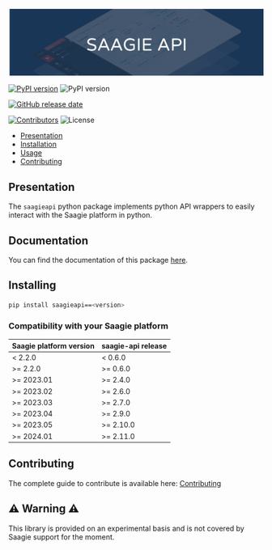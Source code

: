![Saagie api logo](https://github.com/saagie/api-saagie/blob/master/.github/banner.png?raw=true)

[![PyPI version](https://img.shields.io/pypi/v/saagieapi?style=for-the-badge)](https://pypi.org/project/saagieapi/)
![PyPI version](https://img.shields.io/pypi/pyversions/saagieapi?style=for-the-badge)

[![GitHub release date](https://img.shields.io/github/release-date/saagie/api-saagie?style=for-the-badge&color=blue)][releases]

[![Contributors](https://img.shields.io/github/contributors/saagie/api-saagie?style=for-the-badge&color=black)][contributors]
![License](https://img.shields.io/pypi/l/saagieapi?style=for-the-badge&color=black)

[releases]: https://github.com/saagie/api-saagie/releases

[contributors]: https://github.com/saagie/api-saagie/graphs/contributors

- [Presentation](#presentation)
- [Installation](#installing)
- [Usage](#usage)
- [Contributing](#contributing)

## Presentation

The `saagieapi` python package implements python API wrappers to easily interact with the Saagie platform in python.

## Documentation

You can find the documentation of this package [here](https://saagieapi.readthedocs.io/en/latest/).

## Installing

```bash
pip install saagieapi==<version>
```

### Compatibility with your Saagie platform

| **Saagie platform version** | **saagie-api release** |
|-----------------------------|------------------------|
| < 2.2.0                     | < 0.6.0                |
| >= 2.2.0                    | >= 0.6.0               |
| >= 2023.01                  | >= 2.4.0               |
| >= 2023.02                  | >= 2.6.0               |
| >= 2023.03                  | >= 2.7.0               |
| >= 2023.04                  | >= 2.9.0               |
| >= 2023.05                  | >= 2.10.0              |
| >= 2024.01                  | >= 2.11.0              |

## Contributing

The complete guide to contribute is available here:
[Contributing](https://github.com/saagie/api-saagie/blob/master/CONTRIBUTING.md)


## :warning: Warning :warning:
This library is provided on an experimental basis and is not covered by Saagie support for the moment.
